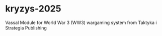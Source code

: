# kryzys-2025
Vassal Module for World War 3 (WW3) wargaming system from Taktyka i Strategia Publishing
